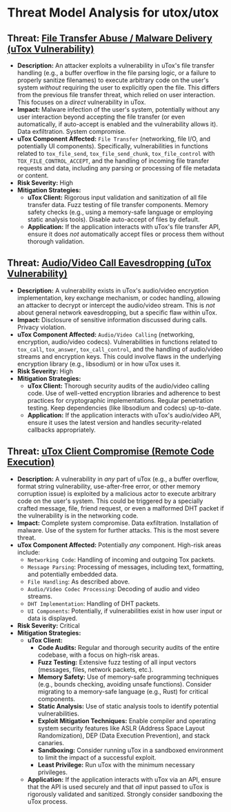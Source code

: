 # Threat Model Analysis for utox/utox

## Threat: [File Transfer Abuse / Malware Delivery (uTox Vulnerability)](./threats/file_transfer_abuse__malware_delivery__utox_vulnerability_.md)

*   **Description:**  An attacker exploits a vulnerability in uTox's file transfer handling (e.g., a buffer overflow in the file parsing logic, or a failure to properly sanitize filenames) to execute arbitrary code on the user's system *without* requiring the user to explicitly open the file.  This differs from the previous file transfer threat, which relied on user interaction. This focuses on a *direct* vulnerability in uTox.
*   **Impact:**  Malware infection of the user's system, potentially without any user interaction beyond accepting the file transfer (or even automatically, if auto-accept is enabled and the vulnerability allows it).  Data exfiltration.  System compromise.
*   **uTox Component Affected:**  `File Transfer` (networking, file I/O, and potentially UI components).  Specifically, vulnerabilities in functions related to `tox_file_send`, `tox_file_send_chunk`, `tox_file_control` with `TOX_FILE_CONTROL_ACCEPT`, and the handling of incoming file transfer requests and data, including any parsing or processing of file metadata or content.
*   **Risk Severity:** High
*   **Mitigation Strategies:**
    *   **uTox Client:**  Rigorous input validation and sanitization of all file transfer data.  Fuzz testing of file transfer components.  Memory safety checks (e.g., using a memory-safe language or employing static analysis tools).  Disable auto-accept of files by default.
    *   **Application:**  If the application interacts with uTox's file transfer API, ensure it does *not* automatically accept files or process them without thorough validation.

## Threat: [Audio/Video Call Eavesdropping (uTox Vulnerability)](./threats/audiovideo_call_eavesdropping__utox_vulnerability_.md)

*   **Description:**  A vulnerability exists in uTox's audio/video encryption implementation, key exchange mechanism, or codec handling, allowing an attacker to decrypt or intercept the audio/video stream. This is *not* about general network eavesdropping, but a specific flaw within uTox.
*   **Impact:**  Disclosure of sensitive information discussed during calls.  Privacy violation.
*   **uTox Component Affected:**  `Audio/Video Calling` (networking, encryption, audio/video codecs).  Vulnerabilities in functions related to `tox_call`, `tox_answer`, `tox_call_control`, and the handling of audio/video streams and encryption keys.  This could involve flaws in the underlying encryption library (e.g., libsodium) or in how uTox uses it.
*   **Risk Severity:** High
*   **Mitigation Strategies:**
    *   **uTox Client:**  Thorough security audits of the audio/video calling code.  Use of well-vetted encryption libraries and adherence to best practices for cryptographic implementations.  Regular penetration testing.  Keep dependencies (like libsodium and codecs) up-to-date.
    *   **Application:**  If the application interacts with uTox's audio/video API, ensure it uses the latest version and handles security-related callbacks appropriately.

## Threat: [uTox Client Compromise (Remote Code Execution)](./threats/utox_client_compromise__remote_code_execution_.md)

*   **Description:**  A vulnerability in *any* part of uTox (e.g., a buffer overflow, format string vulnerability, use-after-free error, or other memory corruption issue) is exploited by a malicious actor to execute arbitrary code on the user's system.  This could be triggered by a specially crafted message, file, friend request, or even a malformed DHT packet if the vulnerability is in the networking code.
*   **Impact:**  Complete system compromise.  Data exfiltration.  Installation of malware.  Use of the system for further attacks.  This is the most severe threat.
*   **uTox Component Affected:**  Potentially *any* component.  High-risk areas include:
    *   `Networking Code`: Handling of incoming and outgoing Tox packets.
    *   `Message Parsing`: Processing of messages, including text, formatting, and potentially embedded data.
    *   `File Handling`:  As described above.
    *   `Audio/Video Codec Processing`:  Decoding of audio and video streams.
    *   `DHT Implementation`:  Handling of DHT packets.
    *   `UI Components`:  Potentially, if vulnerabilities exist in how user input or data is displayed.
*   **Risk Severity:** Critical
*   **Mitigation Strategies:**
    *   **uTox Client:**
        *   **Code Audits:**  Regular and thorough security audits of the entire codebase, with a focus on high-risk areas.
        *   **Fuzz Testing:**  Extensive fuzz testing of all input vectors (messages, files, network packets, etc.).
        *   **Memory Safety:**  Use of memory-safe programming techniques (e.g., bounds checking, avoiding unsafe functions).  Consider migrating to a memory-safe language (e.g., Rust) for critical components.
        *   **Static Analysis:**  Use of static analysis tools to identify potential vulnerabilities.
        *   **Exploit Mitigation Techniques:**  Enable compiler and operating system security features like ASLR (Address Space Layout Randomization), DEP (Data Execution Prevention), and stack canaries.
        *   **Sandboxing:**  Consider running uTox in a sandboxed environment to limit the impact of a successful exploit.
        *   **Least Privilege:** Run uTox with the minimum necessary privileges.
    *   **Application:**  If the application interacts with uTox via an API, ensure that the API is used securely and that *all* input passed to uTox is rigorously validated and sanitized.  Strongly consider sandboxing the uTox process.


